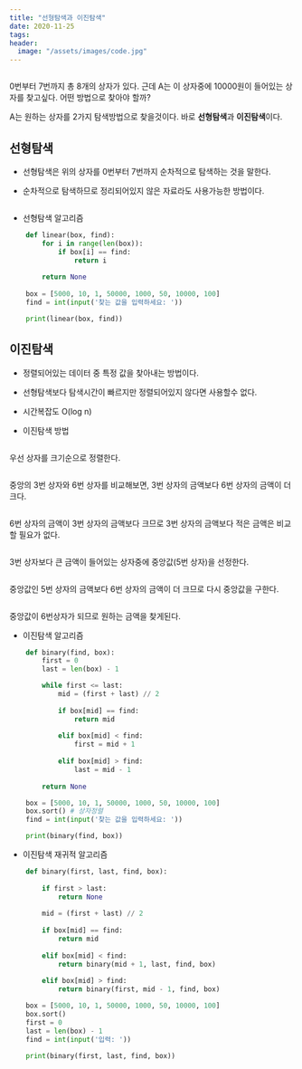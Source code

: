 ```yaml
---
title: "선형탐색과 이진탐색"
date: 2020-11-25
tags:
header:
  image: "/assets/images/code.jpg"
---
```


<img src="{{ site.url }}{{ site.baseurl }}/assets/images/Algorithm/box.png" alt="">

0번부터 7번까지 총 8개의 상자가 있다.
근데 A는 이 상자중에 10000원이 들어있는 상자를 찾고싶다.
어떤 방법으로 찾아야 할까?

A는 원하는 상자를 2가지 탐색방법으로 찾을것이다.
바로 **선형탐색**과 **이진탐색**이다.


## 선형탐색

* 선형탐색은 위의 상자를 0번부터 7번까지 순차적으로 탐색하는 것을 말한다.

* 순차적으로 탐색하므로 정리되어있지 않은 자료라도 사용가능한 방법이다.

<img src="{{ site.url }}{{ site.baseurl }}/assets/images/Algorithm/linear search.png" alt="">


* 선형탐색 알고리즘

```python
    def linear(box, find):
        for i in range(len(box)):
            if box[i] == find:
                return i
        
        return None
        
    box = [5000, 10, 1, 50000, 1000, 50, 10000, 100]
    find = int(input('찾는 값을 입력하세요: '))

    print(linear(box, find))
```


## 이진탐색

* 정렬되어있는 데이터 중 특정 값을 찾아내는 방법이다.

* 선형탐색보다 탐색시간이 빠르지만 정렬되어있지 않다면 사용할수 없다.

* 시간복잡도 O(log n)

* 이진탐색 방법

<img src="{{ site.url }}{{ site.baseurl }}/assets/images/Algorithm/binary search1.png" alt="">

우선 상자를 크기순으로 정렬한다.


<img src="{{ site.url }}{{ site.baseurl }}/assets/images/Algorithm/binary search2.png" alt="">

중앙의 3번 상자와 6번 상자를 비교해보면, 3번 상자의 금액보다 6번 상자의 금액이 더 크다.


<img src="{{ site.url }}{{ site.baseurl }}/assets/images/Algorithm/binary search3.png" alt="">

6번 상자의 금액이 3번 상자의 금액보다 크므로 3번 상자의 금액보다 적은 금액은 비교할 필요가 없다.


<img src="{{ site.url }}{{ site.baseurl }}/assets/images/Algorithm/binary search4.png" alt="">

3번 상자보다 큰 금액이 들어있는 상자중에 중앙값(5번 상자)을 선정한다.


<img src="{{ site.url }}{{ site.baseurl }}/assets/images/Algorithm/binary search5.png" alt="">

중앙값인 5번 상자의 금액보다 6번 상자의 금액이 더 크므로 다시 중앙값을 구한다.


<img src="{{ site.url }}{{ site.baseurl }}/assets/images/Algorithm/binary search6.png" alt="">

중앙값이 6번상자가 되므로 원하는 금액을 찾게된다.


* 이진탐색 알고리즘

```python
    def binary(find, box):
        first = 0
        last = len(box) - 1

        while first <= last:
            mid = (first + last) // 2
            
            if box[mid] == find:
                return mid
            
            elif box[mid] < find:
                first = mid + 1
                
            elif box[mid] > find:
                last = mid - 1
                
        return None

    box = [5000, 10, 1, 50000, 1000, 50, 10000, 100]
    box.sort() # 상자정렬
    find = int(input('찾는 값을 입력하세요: '))

    print(binary(find, box))
```


* 이진탐색 재귀적 알고리즘

```python
    def binary(first, last, find, box):
    
        if first > last:
            return None
    
        mid = (first + last) // 2
    
        if box[mid] == find:
            return mid
        
        elif box[mid] < find:
            return binary(mid + 1, last, find, box)
        
        elif box[mid] > find:
            return binary(first, mid - 1, find, box)

    box = [5000, 10, 1, 50000, 1000, 50, 10000, 100]
    box.sort()
    first = 0
    last = len(box) - 1
    find = int(input('입력: '))

    print(binary(first, last, find, box))
```